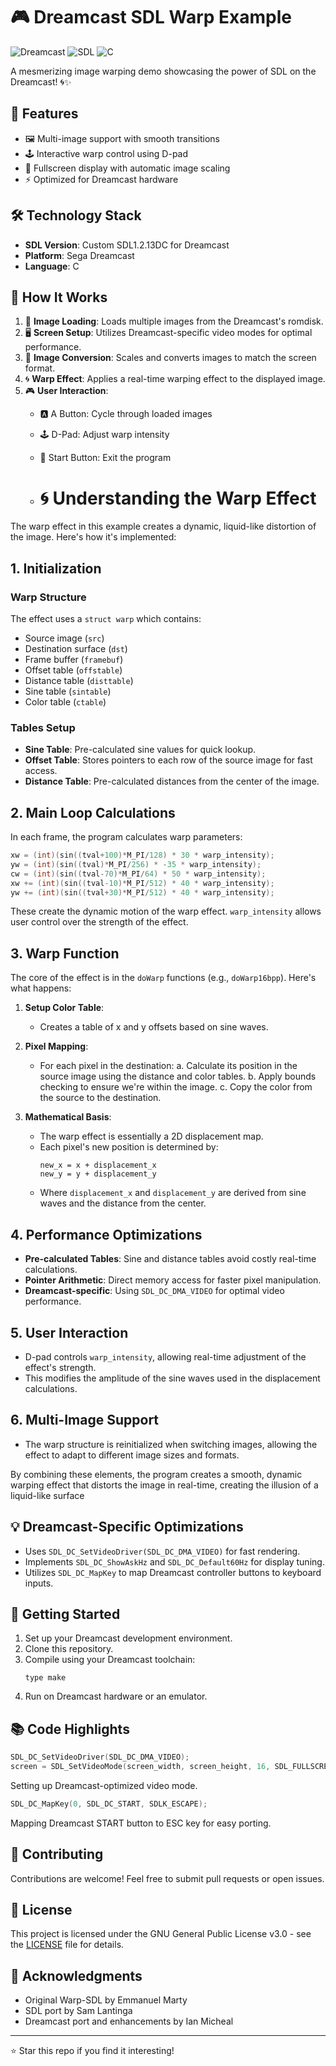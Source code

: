 
# 🎮 Dreamcast SDL Warp Example

![Dreamcast](https://img.shields.io/badge/Dreamcast-20B2AA?style=for-the-badge&logo=sega&logoColor=white)
![SDL](https://img.shields.io/badge/SDL-1.2.13DC-blue?style=for-the-badge&logo=sdl&logoColor=white)
![C](https://img.shields.io/badge/C-00599C?style=for-the-badge&logo=c&logoColor=white)

A mesmerizing image warping demo showcasing the power of SDL on the Dreamcast! 🌀✨

## 🚀 Features

- 🖼️ Multi-image support with smooth transitions
- 🕹️ Interactive warp control using D-pad
- 🔄 Fullscreen display with automatic image scaling
- ⚡ Optimized for Dreamcast hardware

## 🛠️ Technology Stack

- **SDL Version**: Custom SDL1.2.13DC for Dreamcast
- **Platform**: Sega Dreamcast
- **Language**: C

## 🧠 How It Works

1. 🎨 **Image Loading**: Loads multiple images from the Dreamcast's romdisk.
2. 🖥️ **Screen Setup**: Utilizes Dreamcast-specific video modes for optimal performance.
3. 🔄 **Image Conversion**: Scales and converts images to match the screen format.
4. 🌀 **Warp Effect**: Applies a real-time warping effect to the displayed image.
5. 🎮 **User Interaction**: 
   - 🅰️ A Button: Cycle through loaded images
   - 🕹️ D-Pad: Adjust warp intensity
   - 🏁 Start Button: Exit the program
  
   - # 🌀 Understanding the Warp Effect

The warp effect in this example creates a dynamic, liquid-like distortion of the image. Here's how it's implemented:

## 1. Initialization

### Warp Structure
The effect uses a `struct warp` which contains:
- Source image (`src`)
- Destination surface (`dst`)
- Frame buffer (`framebuf`)
- Offset table (`offstable`)
- Distance table (`disttable`)
- Sine table (`sintable`)
- Color table (`ctable`)

### Tables Setup
- **Sine Table**: Pre-calculated sine values for quick lookup.
- **Offset Table**: Stores pointers to each row of the source image for fast access.
- **Distance Table**: Pre-calculated distances from the center of the image.

## 2. Main Loop Calculations

In each frame, the program calculates warp parameters:

```c
xw = (int)(sin((tval+100)*M_PI/128) * 30 * warp_intensity);
yw = (int)(sin((tval)*M_PI/256) * -35 * warp_intensity);
cw = (int)(sin((tval-70)*M_PI/64) * 50 * warp_intensity);
xw += (int)(sin((tval-10)*M_PI/512) * 40 * warp_intensity);
yw += (int)(sin((tval+30)*M_PI/512) * 40 * warp_intensity);
```

These create the dynamic motion of the warp effect. `warp_intensity` allows user control over the strength of the effect.

## 3. Warp Function

The core of the effect is in the `doWarp` functions (e.g., `doWarp16bpp`). Here's what happens:

1. **Setup Color Table**: 
   - Creates a table of x and y offsets based on sine waves.

2. **Pixel Mapping**:
   - For each pixel in the destination:
     a. Calculate its position in the source image using the distance and color tables.
     b. Apply bounds checking to ensure we're within the image.
     c. Copy the color from the source to the destination.

3. **Mathematical Basis**:
   - The warp effect is essentially a 2D displacement map.
   - Each pixel's new position is determined by:
     ```
     new_x = x + displacement_x
     new_y = y + displacement_y
     ```
   - Where `displacement_x` and `displacement_y` are derived from sine waves and the distance from the center.

## 4. Performance Optimizations

- **Pre-calculated Tables**: Sine and distance tables avoid costly real-time calculations.
- **Pointer Arithmetic**: Direct memory access for faster pixel manipulation.
- **Dreamcast-specific**: Using `SDL_DC_DMA_VIDEO` for optimal video performance.

## 5. User Interaction

- D-pad controls `warp_intensity`, allowing real-time adjustment of the effect's strength.
- This modifies the amplitude of the sine waves used in the displacement calculations.

## 6. Multi-Image Support

- The warp structure is reinitialized when switching images, allowing the effect to adapt to different image sizes and formats.

By combining these elements, the program creates a smooth, dynamic warping effect that distorts the image in real-time, creating the illusion of a liquid-like surface

## 💡 Dreamcast-Specific Optimizations

- Uses `SDL_DC_SetVideoDriver(SDL_DC_DMA_VIDEO)` for fast rendering.
- Implements `SDL_DC_ShowAskHz` and `SDL_DC_Default60Hz` for display tuning.
- Utilizes `SDL_DC_MapKey` to map Dreamcast controller buttons to keyboard inputs.

## 🚀 Getting Started

1. Set up your Dreamcast development environment.
2. Clone this repository.
3. Compile using your Dreamcast toolchain:
   ```
   type make 
   ```
4. Run on Dreamcast hardware or an emulator.

## 📚 Code Highlights

```c
SDL_DC_SetVideoDriver(SDL_DC_DMA_VIDEO);
screen = SDL_SetVideoMode(screen_width, screen_height, 16, SDL_FULLSCREEN | SDL_HWSURFACE | SDL_DOUBLEBUF);
```
Setting up Dreamcast-optimized video mode.

```c
SDL_DC_MapKey(0, SDL_DC_START, SDLK_ESCAPE);
```
Mapping Dreamcast START button to ESC key for easy porting.

## 🤝 Contributing

Contributions are welcome! Feel free to submit pull requests or open issues.

## 📄 License

This project is licensed under the GNU General Public License v3.0 - see the [LICENSE](LICENSE) file for details.

## 🙏 Acknowledgments

- Original Warp-SDL by Emmanuel Marty
- SDL port by Sam Lantinga
- Dreamcast port and enhancements by Ian Micheal

---

⭐ Star this repo if you find it interesting!
